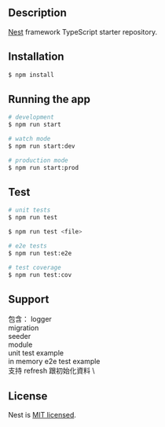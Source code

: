 ## Description

[Nest](https://github.com/nestjs/nest) framework TypeScript starter repository.

## Installation

```bash
$ npm install
```

## Running the app

```bash
# development
$ npm run start

# watch mode
$ npm run start:dev

# production mode
$ npm run start:prod
```

## Test

```bash
# unit tests
$ npm run test

$ npm run test <file>

# e2e tests
$ npm run test:e2e

# test coverage
$ npm run test:cov
```

## Support

包含：
logger \
migration \
seeder \
module \
unit test example \
in memory e2e test example \
    支持 refresh 跟初始化資料 \

## License

Nest is [MIT licensed](LICENSE).
